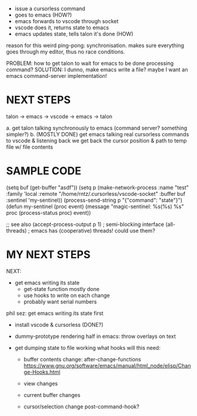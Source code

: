 - issue a cursorless command
- goes to emacs (HOW?)
- emacs forwards to vscode through socket
- vscode does it, returns state to emacs
- emacs updates state, tells talon it's done (HOW)

reason for this weird ping-pong: synchronisation. makes sure everything goes
through my editor, thus no race conditions.

PROBLEM: how to get talon to wait for emacs to be done processing command?
SOLUTION: I dunno, make emacs write a file?
maybe I want an emacs command-server implementation!

# NEXT STEPS

talon -> emacs -> vscode -> emacs -> talon

a. get talon talking synchronously to emacs (command server? something simpler?)
b. (MOSTLY DONE)
   get emacs talking real cursorless commands to vscode & listening back
   we get back the cursor position & path to temp file w/ file contents

# SAMPLE CODE
(setq buf (get-buffer "asdf"))
(setq p (make-network-process :name "test" :family 'local
                              :remote "/home/rntz/.cursorless/vscode-socket"
                              :buffer buf
                              :sentinel 'my-sentinel))
(process-send-string p "{\"command\": \"state\"}")
(defun my-sentinel (proc event)
  (message "magic-sentinel: %s(%s) %s" proc (process-status proc) event))

;; see also
(accept-process-output p 1) ; semi-blocking interface
(all-threads) ; emacs has (cooperative) threads! could use them?


# MY NEXT STEPS

NEXT:
- get emacs writing its state
  - get-state function mostly done
  - use hooks to write on each change
  - probably want serial numbers

phil sez: get emacs writing its state first

- install vscode & cursorless (DONE?)
- dummy-prototype rendering half in emacs:
  throw overlays on text

- get dumping state to file working
  what hooks will this need:
  - buffer contents change: after-change-functions
    https://www.gnu.org/software/emacs/manual/html_node/elisp/Change-Hooks.html

  - view changes
  - current buffer changes
  - cursor/selection change
    post-command-hook?

